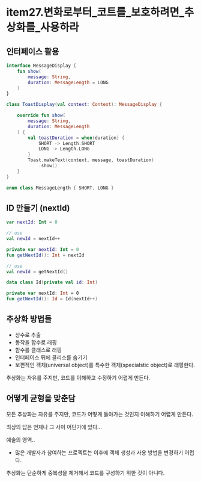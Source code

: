 # item27.변화로부터_코트를_보호하려면_추상화를_사용하라

## 인터페이스 활용

```kotlin
interface MessageDisplay {
    fun show(
        message: String,
        duration: MessageLength = LONG
    )
}

class ToastDisplay(val context: Context): MessageDisplay {

    override fun show(
        message: String,
        duration: MessageLength
    ) {
        val toastDuration = when(duration) {
            SHORT -> Length.SHORT
            LONG -> Length.LONG
        }
        Toast.makeText(context, message, toastDuration)
            .show()
    }
}

enum class MessageLength { SHORT, LONG }
```

## ID 만들기 (nextId)

``` kotlin
var nextId: Int = 0

// use
val newId = nextId++
```

```kotlin
private var nextId: Int = 0
fun getNextId(): Int = nextId

// use
val newId = getNextId()
```

```kotlin
data class Id(private val id: Int)

private var nextId: Int = 0
fun getNextId(): Id = Id(nextId++)
```

## 추상화 방법들

- 상수로 추출
- 동작을 함수로 래핑
- 함수를 클래스로 래핑
- 인터페이스 뒤에 클리스를 숨기기
- 보편적인 객체(universal object)를 특수한 객체(specialstic object)로 래핑한다.

추상화는 자유를 주지만, 코드를 이해하고 수정하기 어렵게 만든다.

## 어떻게 균형을 맞춘담

모든 추상화는 자유를 주지만, 코드가 어떻게 돌아가는 것인지 이해하기 어렵게 만든다.

최상의 답은 언제나 그 사이 어딘가에 있다...

예술의 영역..

- 많은 개발자가 참여하는 프로젝트는 이후에 객체 생성과 사용 방법을 변경하기 어렵다.

추상화는 단순하게 중복성을 제거해서 코드를 구성하기 위한 것이 아니다.
